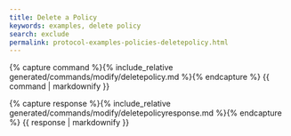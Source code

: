 ```yaml
---
title: Delete a Policy
keywords: examples, delete policy
search: exclude
permalink: protocol-examples-policies-deletepolicy.html
---
```


{% capture command %}{% include_relative generated/commands/modify/deletepolicy.md %}{% endcapture %}
{{ command | markdownify }}

{% capture response %}{% include_relative generated/commands/modify/deletepolicyresponse.md %}{% endcapture %}
{{ response | markdownify }}

